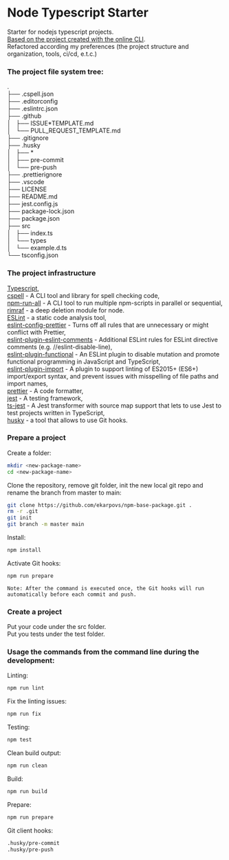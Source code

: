 # Node Typescript Starter

Starter for nodejs typescript projects.  
[Based on the project created with the online CLI](https://bitjson.github.io/typescript-starter/).  
Refactored according my preferences (the project structure and organization, tools, ci/cd, e.t.c.)

### The project file system tree:

.  
├── .cspell.json  
├── .editorconfig  
├── .eslintrc.json  
├── .github  
│   ├── ISSUE*TEMPLATE.md  
│   └── PULL_REQUEST_TEMPLATE.md  
├── .gitignore  
├── .husky  
│   ├── *  
│   ├── pre-commit  
│   └── pre-push  
├── .prettierignore  
├── .vscode  
├── LICENSE  
├── README.md  
├── jest.config.js  
├── package-lock.json  
├── package.json  
├── src  
│   ├── index.ts  
│   └── types  
│   └── example.d.ts  
└── tsconfig.json

### The project infrastructure

[Typescript](http://www.typescriptlang.org/),  
[cspell](https://www.npmjs.com/package/cspell) - A CLI tool and library for spell checking code,  
[npm-run-all](https://www.npmjs.com/package/npm-run-all) - A CLI tool to run multiple npm-scripts in parallel or sequential,  
[rimraf](https://www.npmjs.com/package/rimraf) - a deep deletion module for node.  
[ESLint](https://www.npmjs.com/package/eslint) - a static code analysis tool,  
[eslint-config-prettier](https://www.npmjs.com/package/eslint-config-prettier) - Turns off all rules that are unnecessary or might conflict with Prettier,  
[eslint-plugin-eslint-comments](https://www.npmjs.com/package/eslint-plugin-eslint-comments) - Additional ESLint rules for ESLint directive comments (e.g. //eslint-disable-line),  
[eslint-plugin-functional](https://www.npmjs.com/package/eslint-plugin-functional) - An ESLint plugin to disable mutation and promote functional programming in JavaScript and TypeScript,  
[eslint-plugin-import](https://www.npmjs.com/package/eslint-plugin-import) - A plugin to support linting of ES2015+ (ES6+) import/export syntax, and prevent issues with misspelling of file paths and import names,  
[prettier](https://www.npmjs.com/package/prettier) - A code formatter,  
[jest](https://www.npmjs.com/package/jest) - A testing framework,  
[ts-jest](https://www.npmjs.com/package/ts-jest) - A Jest transformer with source map support that lets to use Jest to test projects written in TypeScript,  
[husky](https://www.npmjs.com/package/husky) - a tool that allows to use Git hooks.

### Prepare a project

Create a folder:

```bash
mkdir <new-package-name>
cd <new-package-name>
```

Clone the repository, remove git folder, init the new local git repo and rename the branch from master to main:

```bash
git clone https://github.com/ekarpovs/npm-base-package.git .
rm -r .git
git init
git branch -m master main
```

Install:

```bash
npm install
```

Activate Git hooks:

```bash
npm run prepare
```

    Note: After the command is executed once, the Git hooks will run automatically before each commit and push.

### Create a project

Put your code under the src folder.  
Put you tests under the test folder.

### Usage the commands from the command line during the development:

Linting:

```bash
npm run lint
```

Fix the linting issues:

```bash
npm run fix
```

Testing:

```bash
npm test
```

Clean build output:

```bash
npm run clean
```

Build:

```bash
npm run build
```

Prepare:

```bash
npm run prepare
```

Git client hooks:

```bash
.husky/pre-commit
.husky/pre-push
```
